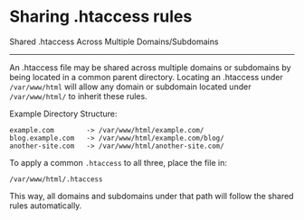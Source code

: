 # Sharing .htaccess rules

Shared .htaccess Across Multiple Domains/Subdomains

---

An .htaccess file may be shared across multiple domains or subdomains by being located in a common parent directory. Locating an .htaccess under `/var/www/html` will allow any domain or subdomain located under `/var/www/html/` to inherit these rules.

Example Directory Structure:
```
example.com        -> /var/www/html/example.com/
blog.example.com   -> /var/www/html/example.com/blog/
another-site.com   -> /var/www/html/another-site.com/
```

To apply a common `.htaccess` to all three, place the file in:

```
/var/www/html/.htaccess
```

This way, all domains and subdomains under that path will follow the shared rules automatically.
